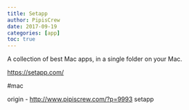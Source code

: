 ```yaml
---
title: Setapp
author: PipisCrew
date: 2017-09-19
categories: [app]
toc: true
---
```


A collection of best Mac apps, in a single folder on your Mac.

https://setapp.com/

#mac

origin - http://www.pipiscrew.com/?p=9993 setapp